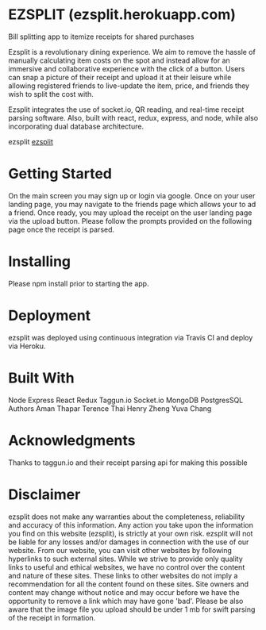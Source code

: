 # EZSPLIT (ezsplit.herokuapp.com)
Bill splitting app to itemize receipts for shared purchases

Ezsplit is a revolutionary dining experience. We aim to remove the hassle of manually calculating item costs on the spot and instead allow for an immersive and collaborative experience with the click of a button. Users can snap a picture of their receipt and upload it at their leisure while allowing registered friends to live-update the item, price, and friends they wish to split the cost with. 

Ezsplit integrates the use of socket.io, QR reading, and real-time receipt parsing software. Also, built with react, redux, express, and node, while also incorporating dual database architecture.

<a src="ezsplit.herokuapp.com">ezsplit</a>
[ezsplit](ezsplit.herokuapp.com) 

# Getting Started
On the main screen you may sign up or login via google. Once on your user landing page, you may navigate to the friends page which allows your to ad a friend.
Once ready, you may upload the receipt on the user landing page via the upload button. Please follow the prompts provided on the following page once the receipt is parsed. 

# Installing
Please npm install prior to starting the app.

# Deployment
ezsplit was deployed using continuous integration via Travis CI and deploy via Heroku.

# Built With
Node
Express
React
Redux
Taggun.io
Socket.io
MongoDB
PostgresSQL
Authors
Aman Thapar
Terence Thai
Henry Zheng
Yuva Chang

# Acknowledgments
Thanks to taggun.io and their receipt parsing api for making this possible

# Disclaimer
ezsplit does not make any warranties about the completeness, reliability and accuracy of this information. Any action you take upon the information you find on this website (ezsplit), is strictly at your own risk. ezsplit will not be liable for any losses and/or damages in connection with the use of our website. 
From our website, you can visit other websites by following hyperlinks to such external sites. While we strive to provide only quality links to useful and ethical websites, we have no control over the content and nature of these sites. These links to other websites do not imply a recommendation for all the content found on these sites. Site owners and content may change without notice and may occur before we have the opportunity to remove a link which may have gone 'bad'.
Please be also aware that the image file you  upload should be under 1 mb for swift parsing of the receipt in formation.
